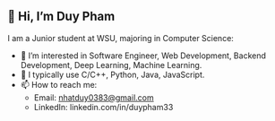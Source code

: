 👋 Hi, I’m Duy Pham
---
I am a Junior student at WSU, majoring in Computer Science:
- 👀 I’m interested in Software Engineer, Web Development, Backend Development, Deep Learning, Machine Learning.
- 🌱 I typically use C/C++, Python, Java, JavaScript.
- 📫 How to reach me: 
    * Email: nhatduy0383@gmail.com
    * LinkedIn: linkedin.com/in/duypham33

<!---
duypham33/duypham33 is a ✨ special ✨ repository because its `README.md` (this file) appears on your GitHub profile.
You can click the Preview link to take a look at your changes.
--->
